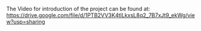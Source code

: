 The Video for introduction of the project can be found at: https://drive.google.com/file/d/1PTB2VV3K4tlLkxsL8q2_7B7xJt9_ekWg/view?usp=sharing
